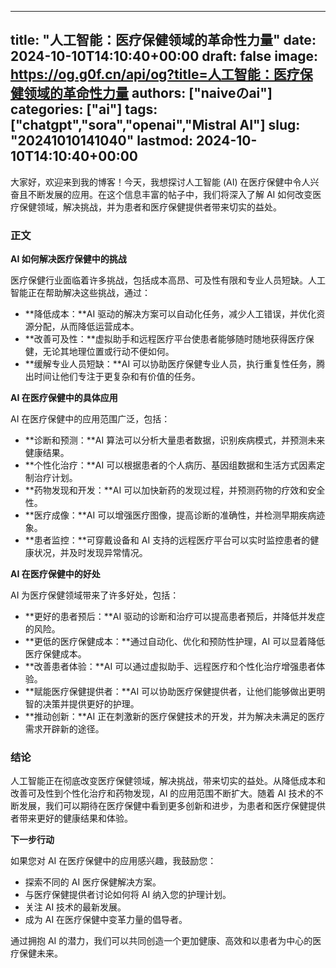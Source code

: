 
---
title: "人工智能：医疗保健领域的革命性力量"
date: 2024-10-10T14:10:40+00:00
draft: false
image: https://og.g0f.cn/api/og?title=人工智能：医疗保健领域的革命性力量
authors: ["naiveのai"]
categories: ["ai"]
tags: ["chatgpt","sora","openai","Mistral AI"]
slug: "20241010141040"
lastmod: 2024-10-10T14:10:40+00:00
---
大家好，欢迎来到我的博客！今天，我想探讨人工智能 (AI) 在医疗保健中令人兴奋且不断发展的应用。在这个信息丰富的帖子中，我们将深入了解 AI 如何改变医疗保健领域，解决挑战，并为患者和医疗保健提供者带来切实的益处。

### 正文

**AI 如何解决医疗保健中的挑战**

医疗保健行业面临着许多挑战，包括成本高昂、可及性有限和专业人员短缺。人工智能正在帮助解决这些挑战，通过：

* **降低成本：**AI 驱动的解决方案可以自动化任务，减少人工错误，并优化资源分配，从而降低运营成本。
* **改善可及性：**虚拟助手和远程医疗平台使患者能够随时随地获得医疗保健，无论其地理位置或行动不便如何。
* **缓解专业人员短缺：**AI 可以协助医疗保健专业人员，执行重复性任务，腾出时间让他们专注于更复杂和有价值的任务。

**AI 在医疗保健中的具体应用**

AI 在医疗保健中的应用范围广泛，包括：

* **诊断和预测：**AI 算法可以分析大量患者数据，识别疾病模式，并预测未来健康结果。
* **个性化治疗：**AI 可以根据患者的个人病历、基因组数据和生活方式因素定制治疗计划。
* **药物发现和开发：**AI 可以加快新药的发现过程，并预测药物的疗效和安全性。
* **医疗成像：**AI 可以增强医疗图像，提高诊断的准确性，并检测早期疾病迹象。
* **患者监控：**可穿戴设备和 AI 支持的远程医疗平台可以实时监控患者的健康状况，并及时发现异常情况。

**AI 在医疗保健中的好处**

AI 为医疗保健领域带来了许多好处，包括：

* **更好的患者预后：**AI 驱动的诊断和治疗可以提高患者预后，并降低并发症的风险。
* **更低的医疗保健成本：**通过自动化、优化和预防性护理，AI 可以显着降低医疗保健成本。
* **改善患者体验：**AI 可以通过虚拟助手、远程医疗和个性化治疗增强患者体验。
* **赋能医疗保健提供者：**AI 可以协助医疗保健提供者，让他们能够做出更明智的决策并提供更好的护理。
* **推动创新：**AI 正在刺激新的医疗保健技术的开发，并为解决未满足的医疗需求开辟新的途径。

### 结论

人工智能正在彻底改变医疗保健领域，解决挑战，带来切实的益处。从降低成本和改善可及性到个性化治疗和药物发现，AI 的应用范围不断扩大。随着 AI 技术的不断发展，我们可以期待在医疗保健中看到更多创新和进步，为患者和医疗保健提供者带来更好的健康结果和体验。

**下一步行动**

如果您对 AI 在医疗保健中的应用感兴趣，我鼓励您：

* 探索不同的 AI 医疗保健解决方案。
* 与医疗保健提供者讨论如何将 AI 纳入您的护理计划。
* 关注 AI 技术的最新发展。
* 成为 AI 在医疗保健中变革力量的倡导者。

通过拥抱 AI 的潜力，我们可以共同创造一个更加健康、高效和以患者为中心的医疗保健未来。